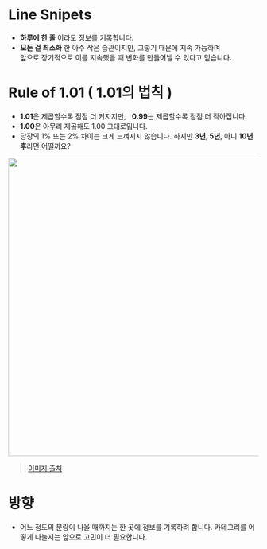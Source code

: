 # Line Snipets

- **하루에 한 줄** 이라도 정보를 기록합니다.
- **모든 걸 최소화** 한 아주 작은 습관이지만, 그렇기 때문에 지속 가능하며 <br>
  앞으로 장기적으로 이를 지속했을 때 변화를 만들어낼 수 있다고 믿습니다.

# Rule of 1.01 ( 1.01의 법칙 )

- **1.01**은 제곱할수록 점점 더 커지지만, &nbsp; **0.99**는 제곱할수록 점점 더 작아집니다.
- **1.00**은 아무리 제곱해도 1.00 그대로입니다.
- 당장의 1% 또는 2% 차이는 크게 느껴지지 않습니다. 하지만 **3년, 5년**, 아니 **10년 후**라면 어떨까요?
 
<img src=https://user-images.githubusercontent.com/49539592/124255372-0c54dc80-db65-11eb-8aa6-b4b3a2f5abf5.png width=600 />

> [이미지 출처](http://www.iboram.co.kr/bbs/board.php?bo_table=guide&wr_id=4)


# 방향

- 어느 정도의 분량이 나올 때까지는 한 곳에 정보를 기록하려 합니다. 카테고리를 어떻게 나눌지는 앞으로 고민이 더 필요합니다. 

